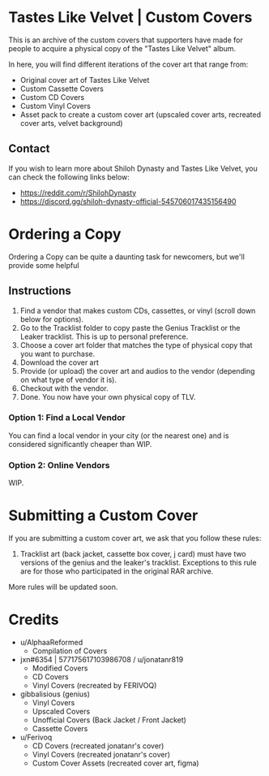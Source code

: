 # Tastes Like Velvet | Custom Covers
This is an archive of the custom covers that supporters have made for people to acquire a physical copy of the "Tastes Like Velvet" album.

In here, you will find different iterations of the cover art that range from:
- Original cover art of Tastes Like Velvet
- Custom Cassette Covers
- Custom CD Covers
- Custom Vinyl Covers
- Asset pack to create a custom cover art (upscaled cover arts, recreated cover arts, velvet background)

## Contact
If you wish to learn more about Shiloh Dynasty and Tastes Like Velvet, you can check the following links below:
- https://reddit.com/r/ShilohDynasty
- https://discord.gg/shiloh-dynasty-official-545706017435156490

# Ordering a Copy
Ordering a Copy can be quite a daunting task for newcomers, but we'll provide some helpful

## Instructions

1. Find a vendor that makes custom CDs, cassettes, or vinyl (scroll down below for options).
2. Go to the Tracklist folder to copy paste the Genius Tracklist or the Leaker tracklist. This is up to personal preference.
3. Choose a cover art folder that matches the type of physical copy that you want to purchase.
4. Download the cover art
5. Provide (or upload) the cover art and audios to the vendor (depending on what type of vendor it is).
6. Checkout with the vendor.
7. Done. You now have your own physical copy of TLV.

### Option 1: Find a Local Vendor

You can find a local vendor in your city (or the nearest one) and is considered significantly cheaper than
WIP.

### Option 2: Online Vendors

WIP.

# Submitting a Custom Cover

If you are submitting a custom cover art, we ask that you follow these rules:

1. Tracklist art (back jacket, cassette box cover, j card) must have two versions of the genius and the leaker's tracklist. Exceptions to this rule are for those who participated in the original RAR archive.

More rules will be updated soon.

# Credits
- u/AlphaaReformed
  * Compilation of Covers
- jxn#6354 | 577175617103986708 / u/jonatanr819
  * Modified Covers
  * CD Covers
  * Vinyl Covers (recreated by FERIVOQ)
- gibbalisious (genius)
  * Vinyl Covers
  * Upscaled Covers
  * Unofficial Covers (Back Jacket / Front Jacket)
  * Cassette Covers
- u/Ferivoq
  * CD Covers (recreated jonatanr's cover)
  * Vinyl Covers (recreated jonatanr's cover)
  * Custom Cover Assets (recreated cover art, figma)
